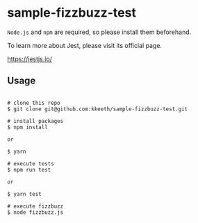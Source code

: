 # sample-fizzbuzz-test

`Node.js` and `npm` are required, so please install them beforehand.

To learn more about Jest, please visit its official page.

https://jestjs.io/

## Usage

```shell

# clone this repo
$ git clone git@github.com:kkeeth/sample-fizzbuzz-test.git

# install packages
$ npm install

or

$ yarn

# execute tests
$ npm run test

or

$ yarn test

# execute fizzbuzz
$ node fizzbuzz.js
```

